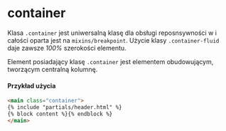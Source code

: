 # container

Klasa `.container` jest uniwersalną klasę dla obsługi reposnsywności w i całości oparta jest na `mixins/breakpoint`. Użycie klasy `.container-fluid` daje zawsze _100%_ szerokości elementu. 

Element posiadający klasę `.container` jest elementem obudowującym, tworzącym centralną kolumnę.

#### Przykład użycia

```html
<main class="container">
{% include "partials/header.html" %}
{% block content %}{% endblock %}
</main>
```